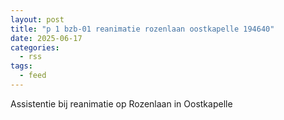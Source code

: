```yaml
---
layout: post
title: "p 1 bzb-01 reanimatie rozenlaan oostkapelle 194640"
date: 2025-06-17
categories: 
  - rss
tags: 
  - feed
---
```


Assistentie bij reanimatie op Rozenlaan in Oostkapelle
